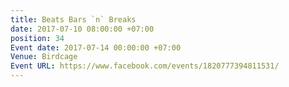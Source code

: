 ```yaml
---
title: Beats Bars `n` Breaks
date: 2017-07-10 08:00:00 +07:00
position: 34
Event date: 2017-07-14 00:00:00 +07:00
Venue: Birdcage
Event URL: https://www.facebook.com/events/1820777394811531/
---
```


